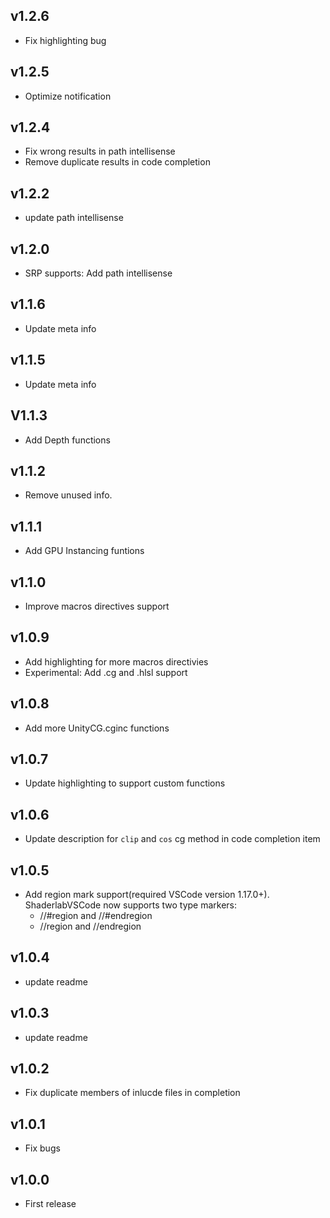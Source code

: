 ## v1.2.6

- Fix highlighting bug

## v1.2.5

- Optimize notification

## v1.2.4

- Fix wrong results in path intellisense
- Remove duplicate results in code completion

## v1.2.2

- update path intellisense

## v1.2.0

- SRP supports: Add path intellisense

## v1.1.6

- Update meta info

## v1.1.5

- Update meta info

## V1.1.3

- Add Depth functions

## v1.1.2

- Remove unused info.

## v1.1.1
- Add GPU Instancing funtions

## v1.1.0
- Improve macros directives support

## v1.0.9
- Add highlighting for more macros directivies
- Experimental: Add .cg and .hlsl support

## v1.0.8
- Add more UnityCG.cginc functions

## v1.0.7
- Update highlighting to support custom functions

## v1.0.6
- Update description for `clip` and `cos` cg method in code completion item

## v1.0.5
- Add region mark support(required VSCode version 1.17.0+). ShaderlabVSCode now supports two type markers:
    - //#region and //#endregion
    - //region and //endregion

## v1.0.4
- update readme

## v1.0.3
- update readme

## v1.0.2
- Fix duplicate members of inlucde files in completion

## v1.0.1
- Fix bugs

## v1.0.0
- First release